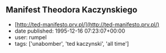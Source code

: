 ## Manifest Theodora Kaczynskiego
 - [http://ted-manifesto.prv.pl/](http://ted-manifesto.prv.pl/)
 - date published: 1995-12-16 07:23:07+00:00
 - user: rumpel
 - tags: ['unabomber', 'ted kaczynski', 'all time']

